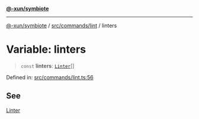 [**@-xun/symbiote**](../../../../README.md)

***

[@-xun/symbiote](../../../../README.md) / [src/commands/lint](../README.md) / linters

# Variable: linters

> `const` **linters**: [`Linter`](../enumerations/Linter.md)[]

Defined in: [src/commands/lint.ts:56](https://github.com/Xunnamius/symbiote/blob/49eb9bd7563e40ea52da5a2140cfd27942428d9e/src/commands/lint.ts#L56)

## See

[Linter](../enumerations/Linter.md)

